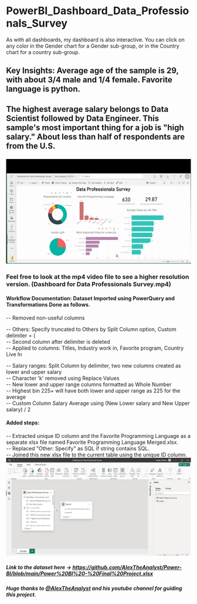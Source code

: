 # PowerBI_Dashboard_Data_Professionals_Survey

As with all dashboards, my dashboard is also interactive.  You can click on any color in the Gender chart for a Gender sub-group, or in the Country chart for a country sub-group.

## Key Insights:  Average age of the sample is 29, with about 3/4 male and 1/4 female.  Favorite language is python.  
## The highest average salary belongs to Data Scientist followed by Data Engineer.  This sample's most important thing for a job is "high salary."   About less than half of respondents are from the U.S.

### ![Here's the walk-through of the dashboard](powerbi_dataprofessionals_survey.gif)  
### Feel free to look at the mp4 video file to see a higher resolution version.  (Dashboard for Data Professionals Survey.mp4)

#### Workflow Documentation:  Dataset Imported using PowerQuery and Transformations Done as follows.
-- Removed non-useful columns

-- Others: Specify truncated to Others by Split Column option, Custom delimiter = ( <br>
-- Second column after delimiter is deleted <br>
-- Applied to columns: Titles, Industry work in, Favorite program, Country Live In <br>

-- Salary ranges: Split Column by delimiter, two new columns created as lower and upper salary <br>
-- Character 'k' removed using Replace Values <br>
-- New lower and upper range columns formatted as Whole Number <br>
-- Highest bin 225+ will have both lower and upper range as 225 for the average <br>
-- Custom Column Salary Average using (New Lower salary and New Upper salary) / 2 <br>

#### Added steps:  <br>
-- Extracted unique ID column and the Favorite Programming Language as a separate xlsx file named Favorite Programming Language Merged.xlsx. <br>
-- Replaced "Other: Specify" as SQL if string contains SQL.  <br>
-- Joined this new xlsx file to the current table using the unique ID column. <br>
![Joined_new_table](Joined_new_table.JPG)

##### Link to the dataset here -> https://github.com/AlexTheAnalyst/Power-BI/blob/main/Power%20BI%20-%20Final%20Project.xlsx

##### Huge thanks to [@AlexTheAnalyst](https://www.youtube.com/watch?v=g0m5sEHPU-s) and his youtube channel for guiding this project.
